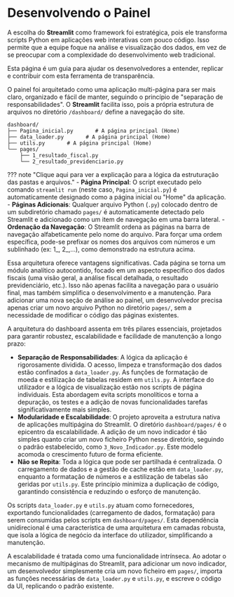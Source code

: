 # **Desenvolvendo o Painel** 
 
A escolha do **Streamlit** como framework foi estratégica, pois ele transforma scripts Python em aplicações web interativas com pouco código. Isso permite que a equipe foque na análise e visualização dos dados, em vez de se preocupar com a complexidade do desenvolvimento web tradicional.

Esta página é um guia para ajudar os desenvolvedores a entender, replicar e contribuir com esta ferramenta de transparência.

O painel foi arquitetado como uma aplicação multi-página para ser mais claro, organizado e fácil de manter, seguindo o princípio de "separação de responsabilidades". O **Streamlit** facilita isso, pois a própria estrutura de arquivos no diretório `/dashboard/` define a navegação do site.

```
dashboard/
├── Pagina_inicial.py       # A página principal (Home)
├── data_loader.py       # A página principal (Home)
├── utils.py       # A página principal (Home)
└── pages/
    ├── 1_resultado_fiscal.py
    └── 2_resultado_previdenciario.py
```


??? note "Clique aqui para ver a explicação para a lógica da estruturação das pastas e arquivos."
    -  **Página Principal**: O script executado pelo comando `streamlit run` (neste caso, `Pagina_inicial.py`) é automaticamente designado como a página inicial ou "Home" da aplicação.
    -  **Páginas Adicionais**: Qualquer arquivo Python (`.py`) colocado dentro de um subdiretório chamado `pages/` é automaticamente detectado pelo Streamlit e adicionado como um item de navegação em uma barra lateral.
    -  **Ordenação da Navegação**: O Streamlit ordena as páginas na barra de navegação alfabeticamente pelo nome do arquivo. Para forçar uma ordem específica, pode-se prefixar os nomes dos arquivos com números e um sublinhado (ex: 1_, 2_,...), como demonstrado na estrutura acima.

Essa arquitetura oferece vantagens significativas. Cada página se torna um módulo analítico autocontido, focado em um aspecto específico dos dados fiscais (uma visão geral, a análise fiscal detalhada, o resultado previdenciário, etc.). 
Isso não apenas facilita a navegação para o usuário final, mas também simplifica o desenvolvimento e a manutenção. Para adicionar uma nova seção de análise ao painel, um desenvolvedor precisa apenas criar um novo arquivo Python no diretório `pages/`, sem a necessidade de modificar o código das páginas existentes.

A arquitetura do dashboard assenta em três pilares essenciais, projetados para garantir robustez, escalabilidade e facilidade de manutenção a longo prazo:

- **Separação de Responsabilidades**: A lógica da aplicação é rigorosamente dividida. O acesso, limpeza e transformação dos dados estão confinados a `data_loader.py`. As funções de formatação de moeda e estilização de tabelas residem em `utils.py`. A interface do utilizador e a lógica de visualização estão nos scripts de página individuais. Esta abordagem evita scripts monolíticos e torna a depuração, os testes e a adição de novas funcionalidades tarefas significativamente mais simples.
- **Modularidade e Escalabilidade**: O projeto aproveita a estrutura nativa de aplicações multipágina do Streamlit. O diretório `dashboard/pages/` é o epicentro da escalabilidade. A adição de um novo indicador é tão simples quanto criar um novo ficheiro Python nesse diretório, seguindo o padrão estabelecido, como `3_Novo_Indicador.py`. Este modelo acomoda o crescimento futuro de forma eficiente.
- **Não se Repita**: Toda a lógica que pode ser partilhada é centralizada. O carregamento de dados e a gestão de cache estão em `data_loader.py`, enquanto a formatação de números e a estilização de tabelas são geridas por `utils.py`. Este princípio minimiza a duplicação de código, garantindo consistência e reduzindo o esforço de manutenção.

Os scripts `data_loader.py` e `utils.py` atuam como fornecedores, exportando funcionalidades (carregamento de dados, formatação) para serem consumidas pelos scripts em `dashboard/pages/`. Esta dependência unidirecional é uma característica de uma arquitetura em camadas robusta, que isola a lógica de negócio da interface do utilizador, simplificando a manutenção.

A escalabilidade é tratada como uma funcionalidade intrínseca. Ao adotar o mecanismo de multipáginas do Streamlit, para adicionar um novo indicador, um desenvolvedor simplesmente cria um novo ficheiro em `pages/`, importa as funções necessárias de `data_loader.py` e `utils.py`, e escreve o código da UI, replicando o padrão existente.